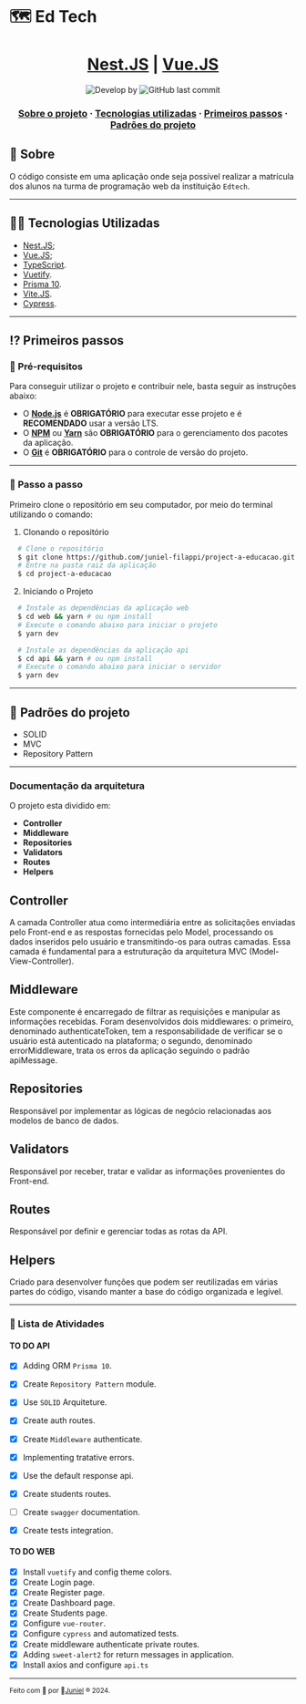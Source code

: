 # 🗺 Ed Tech

<h1 align="center">
   <a href="https://nestjs.com" target="_blank" rel="noopener">Nest.JS</a> | <a href="https://vuejs.org/" target="_blank" rel="noopener">Vue.JS</a> 
</h1>

<p align="center">
  <img alt="Develop by" src="https://img.shields.io/badge/Develop%20&%20Made%20by-Juniel-blue?style=flat&logo=Awesome-Lists">
  <img alt="GitHub last commit" src="https://img.shields.io/badge/Made%20with-TypeScript-1f425f.svg?logo=typescript">
</p>

<h3 align="center">
  <a href="#-sobre">Sobre o projeto</a>
  <span> · </span>
  <a href="#-tecnologias-utilizadas">Tecnologias utilizadas</a>
  <span> · </span>
  <a href="#-primeiros-passos">Primeiros passos</a>
  <span> · </span>
  <a href="#-padroes-contribuir">Padrões do projeto</a>
</h3>

## 💭 Sobre

O código consiste em uma aplicação onde seja possível realizar a matrícula dos alunos na turma de programação web da instituição `Edtech`.

---

## 👨‍💻 Tecnologias Utilizadas

- <a href="https://nestjs.com" target="_blank" rel="noopener">Nest.JS</a>;
- <a href="https://vuejs.org/" target="_blank" rel="noopener">Vue.JS</a>;
- <a href="https://www.typescriptlang.org/" target="_blank" rel="noopener">TypeScript</a>.
- <a href="https://vuetifyjs.com" target="_blank" rel="noopener">Vuetify</a>.
- <a href="https://www.prisma.io/" target="_blank" rel="noopener">Prisma 10</a>.
- <a href="https://vitejs.dev/" target="_blank" rel="noopener">Vite.JS</a>.
- <a href="https://www.cypress.io/" target="_blank" rel="noopener">Cypress</a>.

---

## ⁉ Primeiros passos

### 🤔 Pré-requisitos

Para conseguir utilizar o projeto e contribuir nele, basta seguir as instruções abaixo:

- O **<a href="https://nodejs.org/en/" target="_blank" rel="noopener">Node.js</a>** é **OBRIGATÓRIO** para executar esse projeto e é **RECOMENDADO** usar a versão LTS.
- O **<a href="https://www.npmjs.com/" target="_blank" rel="noopener">NPM</a>** ou **<a href="https://yarnpkg.com/" target="_blank" rel="noopener">Yarn</a>** são **OBRIGATÓRIO** para o gerenciamento dos pacotes da aplicação.
- O **<a href="https://git-scm.com/" target="_blank" rel="noopener">Git</a>** é **OBRIGATÓRIO** para o controle de versão do projeto.

---

### 📝 Passo a passo

Primeiro clone o repositório em seu computador, por meio do terminal utilizando o comando:

1. Clonando o repositório

```sh
  # Clone o repositório
  $ git clone https://github.com/juniel-filappi/project-a-educacao.git
  # Entre na pasta raiz da aplicação
  $ cd project-a-educacao
```

2. Iniciando o Projeto

```sh
  # Instale as dependências da aplicação web
  $ cd web && yarn # ou npm install
  # Execute o comando abaixo para iniciar o projeto
  $ yarn dev

  # Instale as dependências da aplicação api
  $ cd api && yarn # ou npm install
  # Execute o comando abaixo para iniciar o servidor
  $ yarn dev
```
---
## 💯 Padrões do projeto

- SOLID
- MVC
- Repository Pattern

 ---
### Documentação da arquitetura
O projeto esta dividido em:
- **Controller**
- **Middleware**
- **Repositories**
- **Validators**
- **Routes**
- **Helpers**

## Controller
A camada Controller atua como intermediária entre as solicitações enviadas pelo Front-end e as respostas fornecidas pelo Model, processando os dados inseridos pelo usuário e transmitindo-os para outras camadas. Essa camada é fundamental para a estruturação da arquitetura MVC (Model-View-Controller).
## Middleware
Este componente é encarregado de filtrar as requisições e manipular as informações recebidas. Foram desenvolvidos dois middlewares: o primeiro, denominado authenticateToken, tem a responsabilidade de verificar se o usuário está autenticado na plataforma; o segundo, denominado errorMiddleware, trata os erros da aplicação seguindo o padrão apiMessage.
## Repositories
Responsável por implementar as lógicas de negócio relacionadas aos modelos de banco de dados.
## Validators
Responsável por receber, tratar e validar as informações provenientes do Front-end.
## Routes
Responsável por definir e gerenciar todas as rotas da API.
## Helpers
Criado para desenvolver funções que podem ser reutilizadas em várias partes do código, visando manter a base do código organizada e legível.

---
### 🚧 Lista de Atividades

#### TO DO API
- [x] Adding ORM `Prisma 10`.
- [x] Create `Repository Pattern` module.
- [x] Use `SOLID` Arquiteture.
- [x] Create auth routes.
- [x] Create `Middleware` authenticate.
- [x] Implementing tratative errors.
- [x] Use the default response api.
- [x] Create students routes.
- [ ] Create `swagger` documentation.
- [x] Create tests integration.


#### TO DO WEB
- [x] Install `vuetify` and config theme colors.
- [x] Create Login page.
- [x] Create Register page.
- [x] Create Dashboard page.
- [x] Create Students page.
- [x] Configure `vue-router`.
- [x] Configure `cypress` and automatized tests.
- [x] Create middleware authenticate private routes.
- [x] Adding `sweet-alert2` for return messages in application.
- [x] Install axios and configure `api.ts`

---

<sup> Feito com 💙 por 👾<a href="https://github.com/juninho-dev/" target="_blank" rel="noopener">Juniel</a> ® 2024.</sup>
